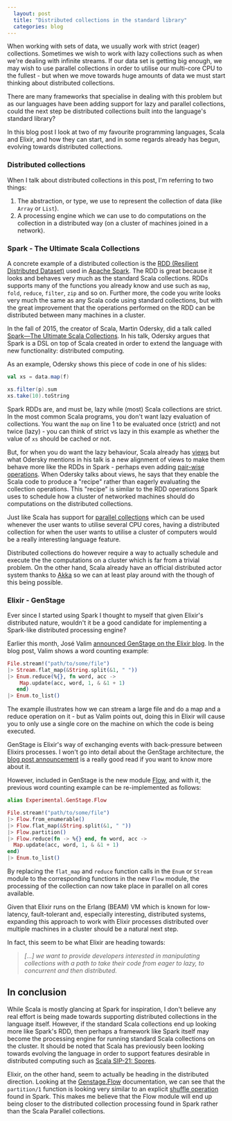```yaml
---
  layout: post
  title: "Distributed collections in the standard library"
  categories: blog
---
```


When working with sets of data, we usually work with strict (eager) collections. Sometimes we wish to work with lazy collections such as when we're dealing with infinite streams. If our data set is getting big enough, we may wish to use parallel collections in order to utilise our multi-core CPU to the fullest - but when we move towards huge amounts of data we must start thinking about distributed collections.

There are many frameworks that specialise in dealing with this problem but as our languages have been adding support for lazy and parallel collections, could the next step be distributed collections built into the language's standard library?

In this blog post I look at two of my favourite programming languages, Scala and Elixir, and how they can start, and in some regards already has begun, evolving towards distributed collections.

### Distributed collections
When I talk about distributed collections in this post, I'm referring to two things:

1. The abstraction, or type, we use to represent the collection of data (like `Array` or `List`).
2. A processing engine which we can use to do computations on the collection in a distributed way (on a cluster of machines joined in a network).

### Spark - The Ultimate Scala Collections
A concrete example of a distributed collection is the [RDD (Resilient Distributed Dataset)](http://spark.apache.org/docs/latest/programming-guide.html#resilient-distributed-datasets-rdds) used in [Apache Spark](http://spark.apache.org). The RDD is great because it looks and behaves very much as the standard Scala collections. RDDs supports many of the functions you already know and use such as `map`, `fold`, `reduce`, `filter`, `zip` and so on. Further more, the code you write looks very much the same as any Scala code using standard collections, but with the great improvement that the operations performed on the RDD can be distributed between many machines in a cluster.

In the fall of 2015, the creator of Scala, Martin Odersky, did a talk called [Spark—The Ultimate Scala Collections](https://spark-summit.org/eu-2015/events/spark-the-ultimate-scala-collections/). In his talk, Odersky argues that Spark is a DSL on top of Scala created in order to extend the language with new functionality: distributed computing.

As an example, Odersky shows this piece of code in one of his slides:

```scala
val xs = data.map(f)

xs.filter(p).sum
xs.take(10).toString
```

Spark RDDs are, and must be, lazy while (most) Scala collections are strict. In the most common Scala programs, you don't want lazy evaluation of collections. You want the `map` on line 1 to be evaluated once (strict) and not twice (lazy) - you can think of strict vs lazy in this example as whether the value of `xs` should be cached or not. 

But, for when you do want the lazy behaviour, Scala already has [views](http://docs.scala-lang.org/overviews/collections/views.html) but what Odersky mentions in his talk is a new alignment of views to make them behave more like the RDDs in Spark - perhaps even adding [pair-wise operations](http://spark.apache.org/docs/latest/programming-guide.html#working-with-key-value-pairs). When Odersky talks about views, he says that they enable the Scala code to produce a "recipe" rather than eagerly evaluating the collection operations. This "recipe" is similar to the RDD operations Spark uses to schedule how a cluster of networked machines should do computations on the distributed collections.

Just like Scala has support for [parallel collections](http://docs.scala-lang.org/overviews/parallel-collections/overview.html) which can be used whenever the user wants to utilise several CPU cores, having a distributed collection for when the user wants to utilise a cluster of computers would be a really interesting language feature.

Distributed collections do however require a way to actually schedule and execute the the computations on a cluster which is far from a trivial problem. On the other hand, Scala already have an official distributed actor system thanks to [Akka](http://akka.io) so we can at least play around with the though of this being possible.

### Elixir - GenStage
Ever since I started using Spark I thought to myself that given Elixir's distributed nature, wouldn't it be a good candidate for implementing a Spark-like distributed processing engine?

Earlier this month, José Valim [announced GenStage on the Elixir blog](http://elixir-lang.org/blog/2016/07/14/announcing-genstage/). In the blog post, Valim shows a word counting example:

```elixir
File.stream!("path/to/some/file")
|> Stream.flat_map(&String.split(&1, " "))
|> Enum.reduce(%{}, fn word, acc ->
    Map.update(acc, word, 1, & &1 + 1)
   end)
|> Enum.to_list()
```

The example illustrates how we can stream a large file and do a map and a reduce operation on it - but as Valim points out, doing this in Elixir will cause you to only use a single core on the machine on which the code is being executed. 

GenStage is Elixir's way of exchanging events with back-pressure between Elixirs processes. I won't go into detail about the GenStage architecture, the [blog post announcement](http://elixir-lang.org/blog/2016/07/14/announcing-genstage/) is a really good read if you want to know more about it.

However, included in GenStage is the new module [Flow](https://hexdocs.pm/gen_stage/Experimental.GenStage.Flow.html#content), and with it, the previous word counting example can be re-implemented as follows:

```elixir
alias Experimental.GenStage.Flow

File.stream!("path/to/some/file")
|> Flow.from_enumerable()
|> Flow.flat_map(&String.split(&1, " "))
|> Flow.partition()
|> Flow.reduce(fn -> %{} end, fn word, acc ->
  Map.update(acc, word, 1, & &1 + 1)
end)
|> Enum.to_list()
```

By replacing the `flat_map` and `reduce` function calls in the `Enum` or `Stream` module to the corresponding functions in the new `Flow` module, the processing of the collection can now take place in parallel on all cores available.

Given that Elixir runs on the Erlang (BEAM) VM which is known for low-latency, fault-tolerant and, especially interesting, distributed systems, expanding this approach to work with Elixir processes distributed over multiple machines in a cluster should be a natural next step.

In fact, this seem to be what Elixir are heading towards:

> _[...] we want to provide developers interested in manipulating collections with a path to take their code from eager to lazy, to concurrent and then distributed._

## In conclusion
While Scala is mostly glancing at Spark for inspiration, I don't believe any real effort is being made towards supporting distributed collections in the language itself. However, if the standard Scala collections end up looking more like Spark's RDD, then perhaps a framework like Spark itself may become the processing engine for running standard Scala collections on the cluster. It should be noted that Scala has previously been looking towards evolving the language in order to support features desirable in distributed computing such as [Scala SIP-21: Spores](http://docs.scala-lang.org/sips/pending/spores.html).

Elixir, on the other hand, seem to actually be heading in the distributed direction. Looking at the [Genstage.Flow](https://hexdocs.pm/gen_stage/Experimental.GenStage.Flow.html#content) documentation, we can see that the `partition/1` function is looking very similar to an explicit [shuffle operation](http://spark.apache.org/docs/latest/programming-guide.html#shuffle-operations) found in Spark. This makes me believe that the Flow module will end up being closer to the distributed collection processing found in Spark rather than the Scala Parallel collections.